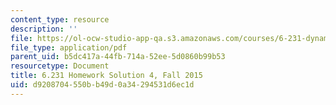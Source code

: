 ```yaml
---
content_type: resource
description: ''
file: https://ol-ocw-studio-app-qa.s3.amazonaws.com/courses/6-231-dynamic-programming-and-stochastic-control-fall-2015/d9208704550bb49d0a34294531d6ec1d_MIT6_231F15_Solution4.pdf
file_type: application/pdf
parent_uid: b5dc417a-44fb-714a-52ee-5d0860b99b53
resourcetype: Document
title: 6.231 Homework Solution 4, Fall 2015
uid: d9208704-550b-b49d-0a34-294531d6ec1d
---
```

